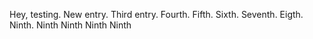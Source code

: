 Hey, testing.
New entry.
Third entry.
Fourth.
Fifth.
Sixth.
Seventh.
Eigth.
Ninth.
Ninth
Ninth
Ninth
Ninth
